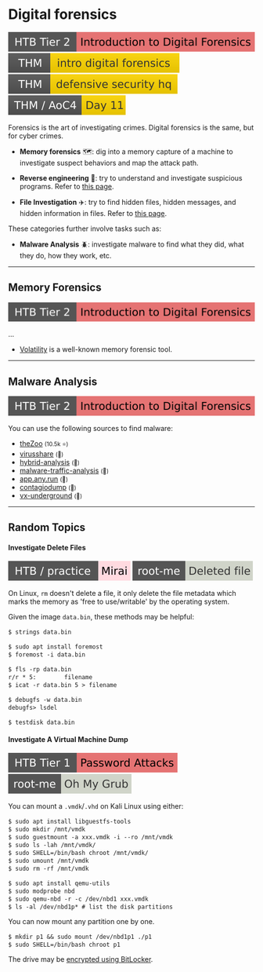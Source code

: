 # Digital forensics

[![introduction_to_digital_forensics](../../_badges/htb/introduction_to_digital_forensics.svg)](https://academy.hackthebox.com/course/preview/introduction-to-digital-forensics)
[![introdigitalforensics](../../_badges/thm/introdigitalforensics.svg)](https://tryhackme.com/room/introdigitalforensics)
[![defensivesecurityhq](../../_badges/thm/defensivesecurityhq.svg)](https://tryhackme.com/room/defensivesecurityhq)
[![adventofcyber4](../../_badges/thm/adventofcyber4/day11.svg)](https://tryhackme.com/room/adventofcyber4)

<div class="row row-cols-lg-2"><div>

Forensics is the art of investigating crimes. Digital forensics is the same, but for cyber crimes.

* **Memory forensics** 🗺️: dig into a memory capture of a machine to investigate suspect behaviors and map the attack path.

* **Reverse engineering** 🤖: try to understand and investigate suspicious programs. Refer to [this page](/cybersecurity/purple-team/reverse/index.md).

* **File Investigation** ✈️: try to find hidden files, hidden messages, and hidden information in files. Refer to [this page](/cybersecurity/purple-team/files/index.md).
</div><div>

These categories further involve tasks such as:

* **Malware Analysis** 🪲: investigate malware to find what they did, what they do, how they work, etc.
</div></div>

<hr class="sep-both">

## Memory Forensics

[![introduction_to_digital_forensics](../../_badges/htb/introduction_to_digital_forensics.svg)](https://academy.hackthebox.com/course/preview/introduction-to-digital-forensics)

<div class="row row-cols-lg-2"><div>

...
</div><div>


* [Volatility](../tools/forensics/volatility.md) is a well-known memory forensic tool.
</div></div>

<hr class="sep-both">

## Malware Analysis

[![introduction_to_digital_forensics](../../_badges/htb/introduction_to_digital_forensics.svg)](https://academy.hackthebox.com/course/preview/introduction-to-digital-forensics)

<div class="row row-cols-lg-2"><div>

You can use the following sources to find malware:

* [theZoo](https://github.com/ytisf/theZoo) <small>(10.5k ⭐)</small>
* [virusshare](https://virusshare.com/) <small>(👻)</small>
* [hybrid-analysis](https://www.hybrid-analysis.com/file-collections) <small>(👻)</small>
* [malware-traffic-analysis](https://malware-traffic-analysis.net/) <small>(👻)</small>
* [app.any.run](https://app.any.run/) <small>(👻)</small>
* [contagiodump](https://contagiodump.blogspot.com/) <small>(👻)</small>
* [vx-underground](https://vx-underground.org/) <small>(👻)</small>
</div><div>
</div></div>

<hr class="sep-both">

## Random Topics

<div class="row row-cols-lg-2"><div>

#### Investigate Delete Files

[![mirai](../../_badges/htb-p/mirai.svg)](https://app.hackthebox.com/machines/Mirai)
[![deleted_file](../../_badges/rootme/forensic/deleted_file.svg)](https://www.root-me.org/en/Challenges/Forensic/Deleted-file)

On Linux, `rm` doesn't delete a file, it only delete the file metadata which marks the memory as 'free to use/writable' by the operating system.

Given the image `data.bin`, these methods may be helpful:

```shell!
$ strings data.bin
```

```shell!
$ sudo apt install foremost
$ foremost -i data.bin
```

```shell!
$ fls -rp data.bin
r/r * 5:        filename
$ icat -r data.bin 5 > filename
```

```shell!
$ debugfs -w data.bin
debugfs> lsdel
```

```shell!
$ testdisk data.bin
```
</div><div>

#### Investigate A Virtual Machine Dump

[![password_attacks](../../_badges/htb/password_attacks.svg)](https://academy.hackthebox.com/course/preview/password-attacks)
[![oh_my_grub](../../_badges/rootme/forensic/oh_my_grub.svg)](https://www.root-me.org/en/Challenges/Forensic/Oh-My-Grub)

You can mount a `.vmdk`/`.vhd` on Kali Linux using either:

```shell!
$ sudo apt install libguestfs-tools
$ sudo mkdir /mnt/vmdk
$ sudo guestmount -a xxx.vmdk -i --ro /mnt/vmdk
$ sudo ls -lah /mnt/vmdk/
$ sudo SHELL=/bin/bash chroot /mnt/vmdk/
$ sudo umount /mnt/vmdk
$ sudo rm -rf /mnt/vmdk
```

```shell!
$ sudo apt install qemu-utils
$ sudo modprobe nbd
$ sudo qemu-nbd -r -c /dev/nbd1 xxx.vmdk 
$ ls -al /dev/nbd1p* # list the disk partitions
```

You can now mount any partition one by one.

```shell!
$ mkdir p1 && sudo mount /dev/nbd1p1 ./p1
$ sudo SHELL=/bin/bash chroot p1
```

The drive may be [encrypted using BitLocker](/operating-systems/windows/security/index.md#bitlocker-encrypted-drive).
</div></div>